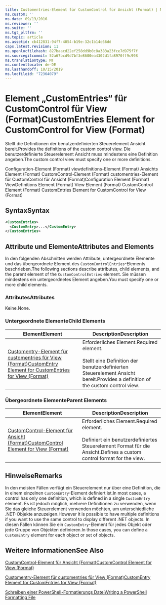 ```yaml
---
title: Customentries-Element für CustomControl für Ansicht (Format) | Microsoft-Dokumentation
ms.custom: ''
ms.date: 09/13/2016
ms.reviewer: ''
ms.suite: ''
ms.tgt_pltfrm: ''
ms.topic: article
ms.assetid: cb412831-94f7-4054-b19e-32c1b14c66dd
caps.latest.revision: 11
ms.openlocfilehash: 827baacd22ef258dd9b0c8a383a23fce7d975f7f
ms.sourcegitcommit: 52a67bcd9d7bf3e8600ea4302d1fa8970ff9c998
ms.translationtype: MT
ms.contentlocale: de-DE
ms.lasthandoff: 10/15/2019
ms.locfileid: "72364079"
---
```

# <a name="customentries-element-for-customcontrol-for-view-format"></a><span data-ttu-id="03b20-102">Element „CustomEntries“ für CustomControl für View (Format)</span><span class="sxs-lookup"><span data-stu-id="03b20-102">CustomEntries Element for CustomControl for View (Format)</span></span>

<span data-ttu-id="03b20-103">Stellt die Definitionen der benutzerdefinierten Steuerelement Ansicht bereit.</span><span class="sxs-lookup"><span data-stu-id="03b20-103">Provides the definitions of the custom control view.</span></span> <span data-ttu-id="03b20-104">Die benutzerdefinierte Steuerelement Ansicht muss mindestens eine Definition angeben.</span><span class="sxs-lookup"><span data-stu-id="03b20-104">The custom control view must specify one or more definitions.</span></span>

<span data-ttu-id="03b20-105">Configuration-Element (Format) viewdefinitions-Element (Format) Ansichts Element (Format) CustomControl-Element (Format) customentries-Element für CustomControl für Ansicht (Format)</span><span class="sxs-lookup"><span data-stu-id="03b20-105">Configuration Element (Format) ViewDefinitions Element (Format) View Element (Format) CustomControl Element (Format) CustomEntries Element for CustomControl for View (Format)</span></span>

## <a name="syntax"></a><span data-ttu-id="03b20-106">Syntax</span><span class="sxs-lookup"><span data-stu-id="03b20-106">Syntax</span></span>

```xml
<CustomEntries>
  <CustomEntry>...</CustomEntry>
</CustomEntries>
```

## <a name="attributes-and-elements"></a><span data-ttu-id="03b20-107">Attribute und Elemente</span><span class="sxs-lookup"><span data-stu-id="03b20-107">Attributes and Elements</span></span>

<span data-ttu-id="03b20-108">In den folgenden Abschnitten werden Attribute, untergeordnete Elemente und das übergeordnete Element des `CustomControlEntries`-Elements beschrieben.</span><span class="sxs-lookup"><span data-stu-id="03b20-108">The following sections describe attributes, child elements, and the parent element of the `CustomControlEntries` element.</span></span> <span data-ttu-id="03b20-109">Sie müssen mindestens ein untergeordnetes Element angeben.</span><span class="sxs-lookup"><span data-stu-id="03b20-109">You must specify one or more child elements.</span></span>

### <a name="attributes"></a><span data-ttu-id="03b20-110">Attributes</span><span class="sxs-lookup"><span data-stu-id="03b20-110">Attributes</span></span>

<span data-ttu-id="03b20-111">Keine.</span><span class="sxs-lookup"><span data-stu-id="03b20-111">None.</span></span>

### <a name="child-elements"></a><span data-ttu-id="03b20-112">Untergeordnete Elemente</span><span class="sxs-lookup"><span data-stu-id="03b20-112">Child Elements</span></span>

|<span data-ttu-id="03b20-113">Element</span><span class="sxs-lookup"><span data-stu-id="03b20-113">Element</span></span>|<span data-ttu-id="03b20-114">Description</span><span class="sxs-lookup"><span data-stu-id="03b20-114">Description</span></span>|
|-------------|-----------------|
|[<span data-ttu-id="03b20-115">Customentry-Element für customentries für View (Format)</span><span class="sxs-lookup"><span data-stu-id="03b20-115">CustomEntry Element for CustomEntries for View (Format)</span></span>](./customentry-element-for-customentries-for-customcontrol-for-view-format.md)|<span data-ttu-id="03b20-116">Erforderliches Element.</span><span class="sxs-lookup"><span data-stu-id="03b20-116">Required element.</span></span><br /><br /> <span data-ttu-id="03b20-117">Stellt eine Definition der benutzerdefinierten Steuerelement Ansicht bereit.</span><span class="sxs-lookup"><span data-stu-id="03b20-117">Provides a definition of the custom control view.</span></span>|

### <a name="parent-elements"></a><span data-ttu-id="03b20-118">Übergeordnete Elemente</span><span class="sxs-lookup"><span data-stu-id="03b20-118">Parent Elements</span></span>

|<span data-ttu-id="03b20-119">Element</span><span class="sxs-lookup"><span data-stu-id="03b20-119">Element</span></span>|<span data-ttu-id="03b20-120">Description</span><span class="sxs-lookup"><span data-stu-id="03b20-120">Description</span></span>|
|-------------|-----------------|
|[<span data-ttu-id="03b20-121">CustomControl-Element für Ansicht (Format)</span><span class="sxs-lookup"><span data-stu-id="03b20-121">CustomControl Element for View (Format)</span></span>](./customcontrol-element-for-view-format.md)|<span data-ttu-id="03b20-122">Erforderliches Element.</span><span class="sxs-lookup"><span data-stu-id="03b20-122">Required element.</span></span><br /><br /> <span data-ttu-id="03b20-123">Definiert ein benutzerdefiniertes Steuerelement Format für die Ansicht.</span><span class="sxs-lookup"><span data-stu-id="03b20-123">Defines a custom control format for the view.</span></span>|

## <a name="remarks"></a><span data-ttu-id="03b20-124">Hinweise</span><span class="sxs-lookup"><span data-stu-id="03b20-124">Remarks</span></span>

<span data-ttu-id="03b20-125">In den meisten Fällen verfügt ein Steuerelement nur über eine Definition, die in einem einzelnen `CustomEntry`-Element definiert ist.</span><span class="sxs-lookup"><span data-stu-id="03b20-125">In most cases, a control has only one definition, which is defined in a single `CustomEntry` element.</span></span> <span data-ttu-id="03b20-126">Es ist jedoch möglich, mehrere Definitionen zu verwenden, wenn Sie das gleiche Steuerelement verwenden möchten, um unterschiedliche .NET-Objekte anzuzeigen.</span><span class="sxs-lookup"><span data-stu-id="03b20-126">However it is possible to have multiple definitions if you want to use the same control to display different .NET objects.</span></span> <span data-ttu-id="03b20-127">In diesen Fällen können Sie ein `CustomEntry`-Element für jedes Objekt oder jede Gruppe von Objekten definieren.</span><span class="sxs-lookup"><span data-stu-id="03b20-127">In those cases, you can define a `CustomEntry` element for each object or set of objects.</span></span>

## <a name="see-also"></a><span data-ttu-id="03b20-128">Weitere Informationen</span><span class="sxs-lookup"><span data-stu-id="03b20-128">See Also</span></span>

[<span data-ttu-id="03b20-129">CustomControl-Element für Ansicht (Format)</span><span class="sxs-lookup"><span data-stu-id="03b20-129">CustomControl Element for View (Format)</span></span>](./customcontrol-element-for-view-format.md)

[<span data-ttu-id="03b20-130">Customentry-Element für customentries für View (Format)</span><span class="sxs-lookup"><span data-stu-id="03b20-130">CustomEntry Element for CustomEntries for View (Format)</span></span>](./customentry-element-for-customentries-for-customcontrol-for-view-format.md)

[<span data-ttu-id="03b20-131">Schreiben einer PowerShell-Formatierungs Datei</span><span class="sxs-lookup"><span data-stu-id="03b20-131">Writing a PowerShell Formatting File</span></span>](./writing-a-powershell-formatting-file.md)
